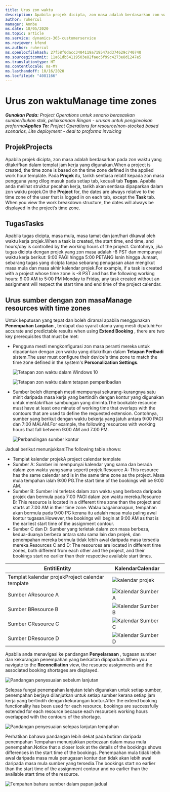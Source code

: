 ```yaml
---
title: Urus zon waktu
description: Apabila projek dicipta, zon masa adalah berdasarkan zon waktu yang ditakrifkan dalam templat jam kerja yang digunakan.
author: ruhercul
manager: Annbe
ms.date: 10/05/2020
ms.topic: article
ms.service: dynamics-365-customerservice
ms.reviewer: kfend
ms.author: ruhercul
ms.openlocfilehash: 27f58f0dacc3404119a719547ad374629c740740
ms.sourcegitcommit: 11a61db54119503e82faec5f99c4273e8d1247e5
ms.translationtype: HT
ms.contentlocale: ms-MY
ms.lasthandoff: 10/16/2020
ms.locfileid: "4081166"
---
```

# <a name="manage-time-zones"></a><span data-ttu-id="23b25-103">Urus zon waktu</span><span class="sxs-lookup"><span data-stu-id="23b25-103">Manage time zones</span></span>

<span data-ttu-id="23b25-104">_**Gunakan Pada:** Project Operations untuk senario berasaskan sumber/bukan stok, pelaksanaan Ringan - urusan untuk penginvoisan proforma_</span><span class="sxs-lookup"><span data-stu-id="23b25-104">_**Applies To:** Project Operations for resource/non-stocked based scenarios, Lite deployment - deal to proforma invoicing_</span></span>


## <a name="projects"></a><span data-ttu-id="23b25-105">Projek</span><span class="sxs-lookup"><span data-stu-id="23b25-105">Projects</span></span>

<span data-ttu-id="23b25-106">Apabila projek dicipta, zon masa adalah berdasarkan pada zon waktu yang ditakrifkan dalam templat jam kerja yang digunakan.</span><span class="sxs-lookup"><span data-stu-id="23b25-106">When a project is created, the time zone is based on the time zone defined in the applied work hour template.</span></span> <span data-ttu-id="23b25-107">Pada **Projek** itu, tarikh sentiasa relatif kepada zon masa pengguna yang dilog masuk pada setiap tab, kecuali tab **Tugas**. Apabila anda melihat struktur pecahan kerja, tarikh akan sentiasa dipaparkan dalam zon waktu projek.</span><span class="sxs-lookup"><span data-stu-id="23b25-107">On the **Project** for, the dates are always relative to the time zone of the user that is logged in on each tab, except the **Task** tab. When you view the work breakdown structure, the dates will always be displayed in the project’s time zone.</span></span>

## <a name="tasks"></a><span data-ttu-id="23b25-108">Tugas</span><span class="sxs-lookup"><span data-stu-id="23b25-108">Tasks</span></span>

<span data-ttu-id="23b25-109">Apabila tugas dicipta, masa mula, masa tamat dan jam/hari dikawal oleh waktu kerja projek.</span><span class="sxs-lookup"><span data-stu-id="23b25-109">When a task is created, the start time, end time, and hours/day is controlled by the working hours of the project.</span></span> <span data-ttu-id="23b25-110">Contohnya, jika tugas dicipta dengan projek yang zon masa adalah -8 PST dan mempunyai waktu kerja berikut: 9:00 PAGI hingga 5:00 PETANG Isnin hingga Jumaat, sebarang tugas yang dicipta tanpa sebarang penugasan akan mengikut masa mula dan masa akhir kalendar projek.</span><span class="sxs-lookup"><span data-stu-id="23b25-110">For example, if a task is created with a project whose time zone is -8 PST and has the following working hours: 9:00 AM to 5:00 PM Monday to Friday, any task created without an assignment will respect the start time and end time of the project calendar.</span></span>

## <a name="manage-resources-with-time-zones"></a><span data-ttu-id="23b25-111">Urus sumber dengan zon masa</span><span class="sxs-lookup"><span data-stu-id="23b25-111">Manage resources with time zones</span></span>

<span data-ttu-id="23b25-112">Untuk keputusan yang tepat dan boleh diramal apabila menggunakan **Penempahan Lanjutan** , terdapat dua syarat utama yang mesti dipatuhi:</span><span class="sxs-lookup"><span data-stu-id="23b25-112">For accurate and predictable results when using **Extend Booking** , there are two key prerequisites that must be met:</span></span>  

- <span data-ttu-id="23b25-113">Pengguna mesti mengkonfigurasi zon masa peranti mereka untuk dipadankan dengan zon waktu yang ditakrifkan dalam **Tetapan Peribadi** sistem.</span><span class="sxs-lookup"><span data-stu-id="23b25-113">The user must configure their device's time zone to match the time zone defined in the system's **Personalization Settings**.</span></span>
 
  ![Tetapan zon waktu dalam Windows 10](media/reconcile-assignments-03.png)

  ![Tetapan zon waktu dalam tetapan pemperibadian](media/reconcile-assignments-04.png)
 
- <span data-ttu-id="23b25-116">Sumber boleh ditempah mesti mempunyai sekurang-kurangnya satu minit daripada masa kerja yang bertindih dengan kontur yang digunakan untuk mentakrifkan sambungan yang diminta.</span><span class="sxs-lookup"><span data-stu-id="23b25-116">The bookable resource must have at least one minute of working time that overlaps with the contours that are used to define the requested extension.</span></span> <span data-ttu-id="23b25-117">Contohnya, sumber yang berikut dengan waktu bekerja yang jatuh antara 9:00 PAGI dan 7:00 MALAM.</span><span class="sxs-lookup"><span data-stu-id="23b25-117">For example, the following resources with working hours that fall between 9:00 AM and 7:00 PM.</span></span> 

  ![Perbandingan sumber kontur](media/reconcile-assignments-05.png)

<span data-ttu-id="23b25-119">Jadual berikut menunjukkan:</span><span class="sxs-lookup"><span data-stu-id="23b25-119">The following table shows:</span></span>

- <span data-ttu-id="23b25-120">Templat kalendar projek</span><span class="sxs-lookup"><span data-stu-id="23b25-120">A project calendar template</span></span>
- <span data-ttu-id="23b25-121">Sumber A: Sumber ini mempunyai kalendar yang sama dan berada dalam zon waktu yang sama seperti projek.</span><span class="sxs-lookup"><span data-stu-id="23b25-121">Resource A: This resource has the same calendar and is in the same time zone as the project.</span></span> <span data-ttu-id="23b25-122">Masa mula tempahan ialah 9:00 PG.</span><span class="sxs-lookup"><span data-stu-id="23b25-122">The start time of the bookings will be 9:00 AM.</span></span>
- <span data-ttu-id="23b25-123">Sumber B: Sumber ini terletak dalam zon waktu yang berbeza daripada projek dan bermula pada 7:00 PAGI dalam zon waktu mereka.</span><span class="sxs-lookup"><span data-stu-id="23b25-123">Resource B: This resource is located in a different time zone than the project and starts at 7:00 AM in their time zone.</span></span> <span data-ttu-id="23b25-124">Walau bagaimanapun, tempahan akan bermula pada 9:00 PG kerana itu adalah masa mula paling awal kontur tugasan.</span><span class="sxs-lookup"><span data-stu-id="23b25-124">However, the bookings will begin at 9:00 AM as that is the earliest start time of the assignment contour.</span></span>
- <span data-ttu-id="23b25-125">Sumber C dan D: Sumber yang terletak dalam zon masa berbeza, kedua-duanya berbeza antara satu sama lain dan projek, dan penempahan mereka bermula tidak lebih awal daripada masa tersedia mereka.</span><span class="sxs-lookup"><span data-stu-id="23b25-125">Resources C and D: The resources are located in different time zones, both different from each other and the project, and their bookings start no earlier than their respective available start times.</span></span>

|<span data-ttu-id="23b25-126">Entiti</span><span class="sxs-lookup"><span data-stu-id="23b25-126">Entity</span></span>  |<span data-ttu-id="23b25-127">Kalendar</span><span class="sxs-lookup"><span data-stu-id="23b25-127">Calendar</span></span>  |
|-|-|
|<span data-ttu-id="23b25-128">Templat kalendar projek</span><span class="sxs-lookup"><span data-stu-id="23b25-128">Project calendar template</span></span>   | ![kalendar projek](media/reconcile-assignments-06.png) |
|<span data-ttu-id="23b25-130">Sumber A</span><span class="sxs-lookup"><span data-stu-id="23b25-130">Resource A</span></span>  | ![Kalendar Sumber A](media/reconcile-assignments-06.png) |
|<span data-ttu-id="23b25-132">Sumber B</span><span class="sxs-lookup"><span data-stu-id="23b25-132">Resource B</span></span>  |  ![Kalendar Sumber B](media/reconcile-assignments-07.png) |
|<span data-ttu-id="23b25-134">Sumber C</span><span class="sxs-lookup"><span data-stu-id="23b25-134">Resource C</span></span>  |  ![Kalendar Sumber C](media/reconcile-assignments-08.png) |
|<span data-ttu-id="23b25-136">Sumber D</span><span class="sxs-lookup"><span data-stu-id="23b25-136">Resource D</span></span>  | ![Kalendar Sumber D](media/reconcile-assignments-09.png)  |
 
<span data-ttu-id="23b25-138">Apabila anda menavigasi ke pandangan **Penyelarasan** , tugasan sumber dan kekurangan penempahan yang berkaitan dipaparkan.</span><span class="sxs-lookup"><span data-stu-id="23b25-138">When you navigate to the **Reconciliation** view, the resource assignments and the associated booking shortages are displayed.</span></span>

![Pandangan penyesuaian sebelum lanjutan](media/reconcile-assignments-10.png)

<span data-ttu-id="23b25-140">Selepas fungsi penempahan lanjutan telah digunakan untuk setiap sumber, penempahan berjaya dilanjutkan untuk setiap sumber kerana setiap jam kerja yang bertindih dengan kekurangan kontur.</span><span class="sxs-lookup"><span data-stu-id="23b25-140">After the extend booking functionality has been used for each resource, bookings are successfully extended for each resource because each resource’s working hours overlapped with the contours of the shortage.</span></span>

![Pandangan penyesuaian selepas lanjutan tempahan](media/reconcile-assignments-11.png) 

<span data-ttu-id="23b25-142">Perhatikan bahawa pandangan lebih dekat pada butiran daripada penempahan Tempahan menunjukkan perbezaan dalam masa mula penempahan.</span><span class="sxs-lookup"><span data-stu-id="23b25-142">Notice that a closer look at the details of the bookings shows differences in the start time of the bookings.</span></span> <span data-ttu-id="23b25-143">Penempahan mula tidak lebih awal daripada masa mula penugasan kontur dan tidak akan lebih awal daripada masa mula sumber yang tersedia.</span><span class="sxs-lookup"><span data-stu-id="23b25-143">The bookings start no earlier than the start time of the assignment contour and no earlier than the available start time of the resource.</span></span>

![Tempahan baharu sumber dalam papan jadual](media/reconcile-assignments-12.png)
